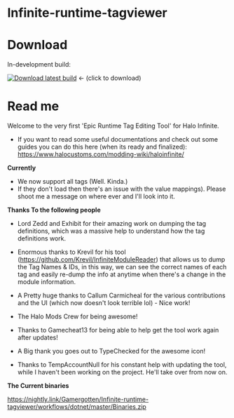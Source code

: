 # Infinite-runtime-tagviewer

# Download

In-development build:

[![Download latest build](https://github.com/Gamergotten/Infinite-runtime-tagviewer/actions/workflows/dotnet.yml/badge.svg)](https://nightly.link/Gamergotten/Infinite-runtime-tagviewer/workflows/dotnet/master/Binaries.zip) <- (click to download)


# Read me
Welcome to the very first 'Epic Runtime Tag Editing Tool' for Halo Infinite. 
- If you want to read some useful documentations and check out some guides you can do this here (when its ready and finalized): https://www.halocustoms.com/modding-wiki/haloinfinite/


**Currently**
- We now support all tags (Well. Kinda.) 
- If they don't load then there's an issue with the value mappings). Please shoot me a message on where ever and I'll look into it.

**Thanks To the following people**
- Lord Zedd and Exhibit for their amazing work on dumping the tag definitions, which was a massive help to understand how the tag definitions work.

- Enormous thanks to Krevil for his tool (https://github.com/Krevil/InfiniteModuleReader) that allows us to dump the Tag Names & IDs, in this way, we can see the correct names of each tag and easily re-dump the info at anytime when there's a change in the module information.

- A Pretty huge thanks to Callum Carmicheal for the various contributions and the UI (which now doesn't look terrible lol) - Nice work! 

- The Halo Mods Crew for being awesome!

- Thanks to Gamecheat13 for being able to help get the tool work again after updates!

- A Big thank you goes out to TypeChecked for the awesome icon!

- Thanks to TempAccountNull for his constant help with updating the tool, while I haven't been working on the project. He'll take over from now on.

**The Current binaries**

https://nightly.link/Gamergotten/Infinite-runtime-tagviewer/workflows/dotnet/master/Binaries.zip
